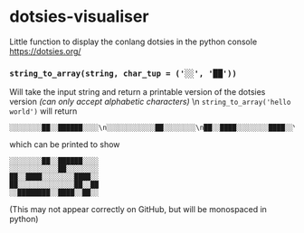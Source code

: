 # dotsies-visualiser
Little function to display the conlang dotsies in the python console
https://dotsies.org/

### `string_to_array(string, char_tup = ('░░', '██'))`

Will take the input string and return a printable version of the dotsies version
*(can only accept alphabetic characters)*
\n
`string_to_array('hello world')` will return
```
░░░░░░░░██░░██████░░░░\n░░░░░░░░░░░░██░░░░░░░░\n██░░████░░░░░░░░████░░\n██░░░░░░░░░░░░░░██░░██\n░░████████░░████░░██░░\n
```

which can be printed to show
```
░░░░░░░░██░░██████░░░░
░░░░░░░░░░░░██░░░░░░░░
██░░████░░░░░░░░████░░
██░░░░░░░░░░░░░░██░░██
░░████████░░████░░██░░
```
(This may not appear correctly on GitHub, but will be monospaced in python)

